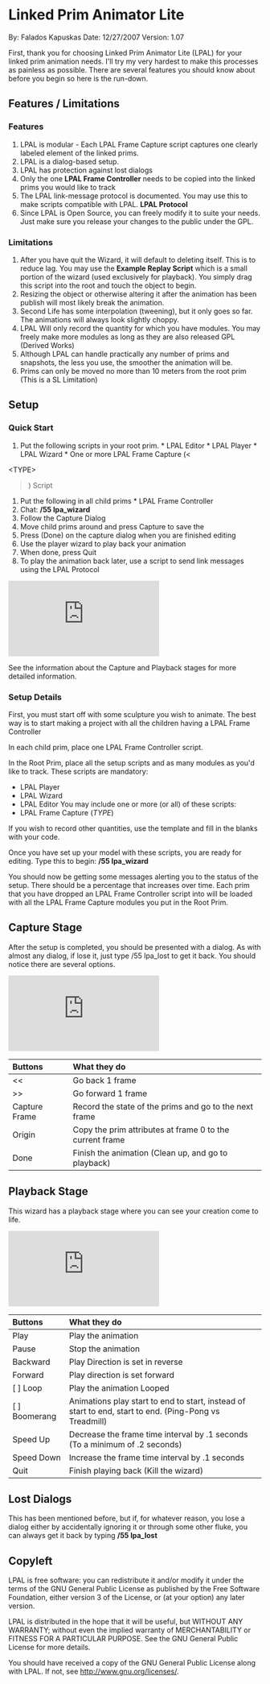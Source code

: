 # Linked Prim Animator Lite #
By: Falados Kapuskas
Date: 12/27/2007
Version: 1.07

First, thank you for choosing Linked Prim Animator Lite (LPAL) for your linked prim animation needs.  I'll try my very hardest to make this
processes as painless as possible.  There are several features you should know about before you begin so here is the run-down.

## Features / Limitations ##

### Features ###
  1. LPAL is modular - Each LPAL Frame Capture script captures one clearly labeled element of the linked prims.
  1. LPAL is a dialog-based setup.
  1. LPAL has protection against lost dialogs
  1. Only the one **LPAL Frame Controller** needs to be copied into the linked prims you would like to track
  1. The LPAL link-message protocol is documented.  You may use this to make scripts compatible with LPAL. **LPAL Protocol**
  1. Since LPAL is Open Source, you can freely modify it to suite your needs.  Just make sure you release your changes to the public under the GPL.

### Limitations ###
  1. After you have quit the Wizard, it will default to deleting itself.  This is to reduce lag. You may use the **Example Replay Script** which is a small portion of the wizard (used exclusively for playback).  You simply drag this script into the root and touch the object to begin.
  1. Resizing the object or otherwise altering it after the animation has been publish will most likely break the animation.
  1. Second Life has some interpolation (tweening), but it only goes so far. The animations will always look slightly choppy.
  1. LPAL Will only record the quantity for which you have modules.  You may freely make more modules as long as they are also released GPL (Derived Works)
  1. Although LPAL can handle practically any number of prims and snapshots, the less you use, the smoother the animation will be.
  1. Prims can only be moved no more than 10 meters from the root prim (This is a SL Limitation)

## Setup ##

### Quick Start ###
  1. Put the following scripts in your root prim.
    * LPAL Editor
    * LPAL Player
    * LPAL Wizard
    * One or more LPAL Frame Capture (<

&lt;TYPE&gt;

>) Script

  1. Put the following in all child prims
    * LPAL Frame Controller
  1. Chat: **/55 lpa\_wizard**
  1. Follow the Capture Dialog
  1. Move child prims around and press Capture to save the
  1. Press (Done) on the capture dialog when you are finished editing
  1. Use the player wizard to play back your animation
  1. When done, press Quit
  1. To play the animation back later, use a script to send link messages using the LPAL Protocol

![![](http://img503.imageshack.us/img503/2441/LPALDirectory.th.png)](http://img503.imageshack.us/my.php?image=LPALDirectory.png)

See the information about the Capture and Playback stages for more detailed information.

### Setup Details ###

First, you must start off with some sculpture you wish to animate. The best way is to start making a project with all the children having a LPAL Frame Controller

In each child prim, place one LPAL Frame Controller script.

In the Root Prim, place all the setup scripts and as many modules as you'd like to track.
These scripts are mandatory:
  * LPAL Player
  * LPAL Wizard
  * LPAL Editor
You may include one or more (or all) of these scripts:
  * LPAL Frame Capture (_TYPE_)

If you wish to record other quantities, use the template and fill in the blanks with your code.

Once you have set up your model with these scripts, you are ready for editing.
Type this to begin: **/55 lpa\_wizard**

You should now be getting some messages alerting you to the status of the setup.  There should be a percentage that increases over time.  Each prim that you have dropped an LPAL Frame Controller script into will be loaded with all the LPAL Frame Capture modules you put in the Root Prim.

## Capture Stage ##

After the setup is completed, you should be presented with a dialog. As with almost any dialog, if lose it, just type /55 lpa\_lost to get it back. You should notice there are several options.

![![](http://img503.imageshack.us/img503/5421/lpa-capture.th.png)](http://img503.imageshack.us/my.php?image=lpa-capture.png)

| **Buttons** | **What they do** |
|:------------|:-----------------|
| << | Go back 1 frame |
| >> | Go forward 1 frame |
| Capture Frame | Record the state of the prims and go to the next frame |
| Origin | Copy the prim attributes at frame 0 to the current frame |
| Done| Finish the animation (Clean up, and go to playback) |


## Playback Stage ##
This wizard has a playback stage where you can see your creation come to life.

![![](http://img503.imageshack.us/img503/2913/lpa-play.th.png)](http://img503.imageshack.us/my.php?image=lpa-play.png)

| **Buttons** | **What they do** |
|:------------|:-----------------|
| Play | Play the animation |
| Pause | Stop the animation |
| Backward | Play Direction is set in reverse |
| Forward | Play direction is set forward |
| [ ] Loop | Play the animation Looped |
| [ ] Boomerang | Animations play start to end to start, instead of start to end, start to end.  (Ping-Pong vs Treadmill) |
| Speed Up | Decrease the frame time interval by .1 seconds (To a minimum of .2 seconds) |
| Speed Down | Increase the frame time interval by .1 seconds |
| Quit | Finish playing back (Kill the wizard) |

## Lost Dialogs ##

This has been mentioned before, but if, for whatever reason, you lose a dialog either by accidentally ignoring it or through some other fluke, you can always get it back by typing **/55 lpa\_lost**

## Copyleft ##
LPAL is free software: you can redistribute it and/or modify
it under the terms of the GNU General Public License as published by
the Free Software Foundation, either version 3 of the License, or
(at your option) any later version.

LPAL is distributed in the hope that it will be useful,
but WITHOUT ANY WARRANTY; without even the implied warranty of
MERCHANTABILITY or FITNESS FOR A PARTICULAR PURPOSE.  See the
GNU General Public License for more details.

You should have received a copy of the GNU General Public License
along with LPAL.  If not, see http://www.gnu.org/licenses/.